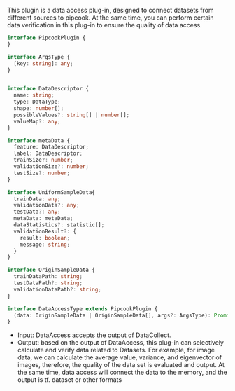 This plugin is a data access plug-in, designed to connect datasets from different sources to pipcook. At the same time, you can perform certain data verification in this plug-in to ensure the quality of data access.

```typescript
interface PipcookPlugin {
}

interface ArgsType {
  [key: string]: any;
}


interface DataDescriptor {
  name: string;
  type: DataType;
  shape: number[];
  possibleValues?: string[] | number[];
  valueMap?: any;
}

interface metaData {
  feature: DataDescriptor;
  label: DataDescriptor;
  trainSize?: number;
  validationSize?: number;
  testSize?: number;
}

interface UniformSampleData{
  trainData: any;
  validationData?: any;
  testData?: any;
  metaData: metaData;
  dataStatistics?: statistic[];
  validationResult?: {
    result: boolean;
    message: string;
  }
}

interface OriginSampleData {
  trainDataPath: string;
  testDataPath?: string;
  validationDataPath?: string;
}

interface DataAccessType extends PipcookPlugin {
  (data: OriginSampleData | OriginSampleData[], args?: ArgsType): Promise<UniformSampleData>
}

```

- Input: DataAccess accepts the output of DataCollect.
- Output: based on the output of DataAccess, this plug-in can selectively calculate and verify data related to Datasets. For example, for image data, we can calculate the average value, variance, and eigenvector of images, therefore, the quality of the data set is evaluated and output. At the same time, data access will connect the data to the memory, and the output is tf. dataset or other formats
